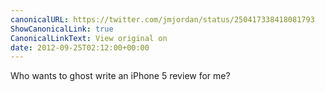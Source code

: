```yaml
---
canonicalURL: https://twitter.com/jmjordan/status/250417338418081793
ShowCanonicalLink: true
CanonicalLinkText: View original on
date: 2012-09-25T02:12:00+00:00
---
```

Who wants to ghost write an iPhone 5 review for me?